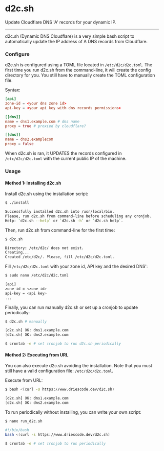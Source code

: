 # d2c.sh

Update Cloudflare DNS 'A' records for your dynamic IP.

---

d2c.sh (Dynamic DNS Cloudflare) is a very simple bash script to automatically update the IP address of A DNS records from Cloudflare.

### Configure

d2c.sh is configured using a TOML file located in `/etc/d2c/d2c.toml`. The first time you run d2c.sh from the command-line, it will create the config directory for you. You still have to manually create the TOML configuration file.

Syntax:

```toml
[api]
zone-id = <your dns zone id>
api-key = <your api key with dns records permissions>

[[dns]]
name = dns1.example.com # dns name
proxy = true # proxied by cloudflare?

[[dns]]
name = dns2.examplecom
proxy = false
```

When d2c.sh is ran, it UPDATES the records configured in `/etc/d2c/d2c.toml` with the current public IP of the machine.

### Usage

#### Method 1: Installing d2c.sh

Install d2c.sh using the installation script:

```sh
$ ./install

Successfully installed d2c.sh into /usr/local/bin.
Please, run d2c.sh from command-line before scheduling any cronjob.
Help: `d2c.sh --help` or `d2c.sh -h` or `d2c.sh help`.
```

Then, run d2c.sh from command-line for the first time:

```sh
$ d2c.sh

Directory: /etc/d2c/ does not exist.
Creating...
Created /etc/d2c/. Please, fill /etc/d2c/d2c.toml.
```

Fill `/etc/d2c/d2c.toml` with your zone id, API key and the desired DNS':

```sh
$ sudo nano /etc/d2c/d2c.toml

[api]
zone-id = <zone id>
api-key = <api key>
...
```

Finally, you can run manually d2c.sh or set up a cronjob to update periodically:

```sh
$ d2c.sh # manually

[d2c.sh] OK: dns1.example.com
[d2c.sh] OK: dns2.example.com

$ crontab -e # set cronjob to run d2c.sh periodically
```

#### Method 2: Executing from URL

You can also execute d2c.sh avoiding the installation. Note that you must still have a valid configuration file: `/etc/d2c/d2c.toml`.

Execute from URL:

```sh
$ bash <(curl -s https://www.driescode.dev/d2c.sh)

[d2c.sh] OK: dns1.example.com
[d2c.sh] OK: dns2.example.com
```

To run periodically without installing, you can write your own script:

```sh
$ nano run_d2c.sh

#!/bin/bash
bash <(curl -s https://www.driescode.dev/d2c.sh)

$ crontab -e # set cronjob to run periodically
```